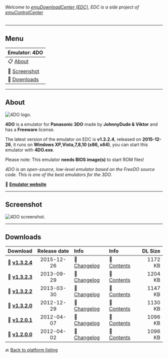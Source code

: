 ###### Welcome to [emuDownloadCenter (EDC)](https://github.com/PhoenixInteractiveNL/emuDownloadCenter/wiki/), EDC is a side project of [emuControlCenter](https://github.com/PhoenixInteractiveNL/emuControlCenter/wiki/)
***
## Menu
| **Emulator: 4DO** |
|:---------|
| :clipboard: [About](#about) |
| :sunrise: [Screenshot](#screenshot) |
| :floppy_disk: [Downloads](#downloads) |
***
## About
![](https://github.com/PhoenixInteractiveNL/emuDownloadCenter/wiki/images_emulator/4do_logo_200.jpg "4DO logo.")

**4DO** is a emulator for **Panasonic 3DO** made by **JohnnyDude & Viktor** and has a **Freeware** license.

The latest version of the emulator on EDC is **v1.3.2.4**, released on **2015-12-26**, it runs on **Windows XP,Vista,7,8,10 (x86, x64)**, you can start this emulator with **4DO.exe**.

Please note: This emulator **needs BIOS image(s)** to start ROM files!

_4DO is an open-source, low-level emulator based on the FreeDO source code. This is one of the best emulators for the 3DO._

:link: [**Emulator website**](http://fourdo.com/)
***
## Screenshot
![](https://raw.githubusercontent.com/PhoenixInteractiveNL/emuDownloadCenter/master/hooks/4do/screen.jpg "4DO screenshot.")
***
## Downloads
| Download | Release date  | Info       | Info       | DL Size    |
|:---------|:-------------:|:-----------|:-----------|-----------:|
| :floppy_disk: [**v1.3.2.4**](https://github.com/PhoenixInteractiveNL/edc-repo0001/raw/master/4do/1.3.2.4.7z) | 2015-12-26 | :page_facing_up: [Changelog](https://github.com/PhoenixInteractiveNL/edc-repo0001/blob/master/4do/1.3.2.4_changelog.txt) | :mag_right: [Contents](https://github.com/PhoenixInteractiveNL/edc-repo0001/blob/master/4do/1.3.2.4_contents.txt) | 1172 KB |
| :floppy_disk: [**v1.3.2.3**](https://github.com/PhoenixInteractiveNL/edc-repo0001/raw/master/4do/1.3.2.3.7z) | 2013-09-29 | :page_facing_up: [Changelog](https://github.com/PhoenixInteractiveNL/edc-repo0001/blob/master/4do/1.3.2.3_changelog.txt) | :mag_right: [Contents](https://github.com/PhoenixInteractiveNL/edc-repo0001/blob/master/4do/1.3.2.3_contents.txt) | 1204 KB |
| :floppy_disk: [**v1.3.2.2**](https://github.com/PhoenixInteractiveNL/edc-repo0001/raw/master/4do/1.3.2.2.7z) | 2013-03-30 | :page_facing_up: [Changelog](https://github.com/PhoenixInteractiveNL/edc-repo0001/blob/master/4do/1.3.2.2_changelog.txt) | :mag_right: [Contents](https://github.com/PhoenixInteractiveNL/edc-repo0001/blob/master/4do/1.3.2.2_contents.txt) | 1147 KB |
| :floppy_disk: [**v1.3.2.0**](https://github.com/PhoenixInteractiveNL/edc-repo0001/raw/master/4do/1.3.2.0.7z) | 2012-12-29 | :page_facing_up: [Changelog](https://github.com/PhoenixInteractiveNL/edc-repo0001/blob/master/4do/1.3.2.0_changelog.txt) | :mag_right: [Contents](https://github.com/PhoenixInteractiveNL/edc-repo0001/blob/master/4do/1.3.2.0_contents.txt) | 1130 KB |
| :floppy_disk: [**v1.2.0.1**](https://github.com/PhoenixInteractiveNL/edc-repo0001/raw/master/4do/1.2.0.1.7z) | 2012-04-07 | :page_facing_up: [Changelog](https://github.com/PhoenixInteractiveNL/edc-repo0001/blob/master/4do/1.2.0.1_changelog.txt) | :mag_right: [Contents](https://github.com/PhoenixInteractiveNL/edc-repo0001/blob/master/4do/1.2.0.1_contents.txt) | 1096 KB |
| :floppy_disk: [**v1.2.0.0**](https://github.com/PhoenixInteractiveNL/edc-repo0001/raw/master/4do/1.2.0.0.7z) | 2012-04-02 | :page_facing_up: [Changelog](https://github.com/PhoenixInteractiveNL/edc-repo0001/blob/master/4do/1.2.0.0_changelog.txt) | :mag_right: [Contents](https://github.com/PhoenixInteractiveNL/edc-repo0001/blob/master/4do/1.2.0.0_contents.txt) | 1096 KB |

:back: [Back to platform listing](https://github.com/PhoenixInteractiveNL/emuDownloadCenter/wiki/EDC-Platform-List)
